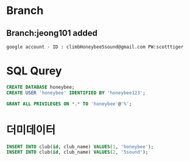 # Branch
## Branch:jeong101 added
```
google account - ID : climbHoneybee5sound@gmail.com PW:scotttiger
```

# SQL Qurey
``` sql
CREATE DATABASE honeybee;
CREATE USER 'honeybee' IDENTIFIED BY 'honeybee123';

GRANT ALL PRIVILEGES ON *.* TO 'honeybee'@'%';
```

# 더미데이터
``` sql
INSERT INTO club(id, club_name) VALUES(1, 'honeybee');
INSERT INTO club(id, club_name) VALUES(2, '5sound');
```

